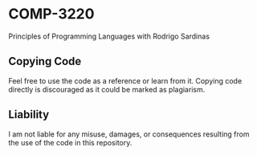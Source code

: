 # COMP-3220
Principles of Programming Languages with Rodrigo Sardinas

## Copying Code
Feel free to use the code as a reference or learn from it. Copying code directly is discouraged as it could be marked as plagiarism.

## Liability
I am not liable for any misuse, damages, or consequences resulting from the use of the code in this repository.


